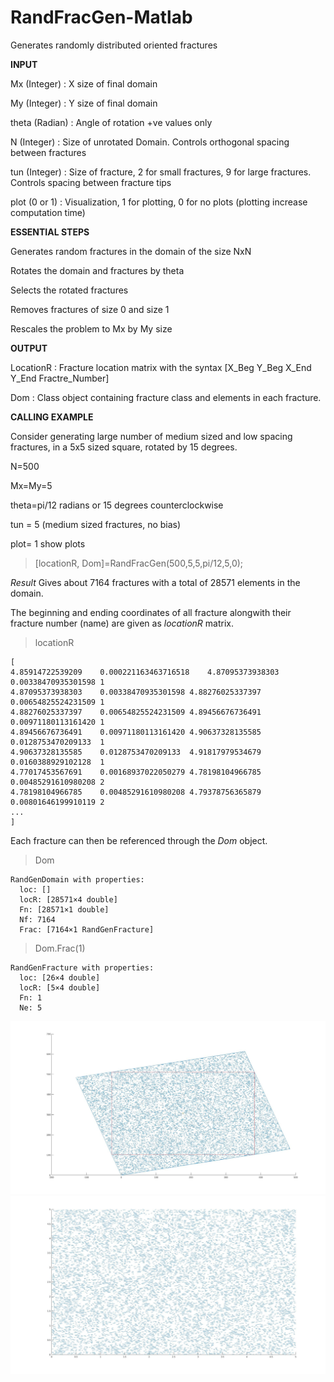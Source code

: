 # RandFracGen-Matlab

 Generates randomly distributed oriented fractures


**INPUT**

 Mx    (Integer) : X size of final domain 

 My    (Integer) : Y size of final domain

 theta (Radian)  : Angle of rotation +ve values only

 N     (Integer) : Size of unrotated Domain. Controls orthogonal spacing between fractures

 tun   (Integer) : Size of fracture, 2 for small fractures, 9 for large fractures. Controls spacing between fracture tips

 plot  (0 or 1)  : Visualization, 1 for plotting, 0 for no plots (plotting increase computation time)


**ESSENTIAL STEPS**

 Generates random fractures in the domain of the size NxN

 Rotates the domain and fractures by theta

 Selects the rotated fractures

 Removes fractures of size 0 and size 1

 Rescales the problem to Mx by My size


**OUTPUT**

 LocationR     : Fracture location matrix with the syntax [X_Beg Y_Beg X_End Y_End Fractre_Number]

 Dom           : Class object containing fracture class and elements in each fracture. 


**CALLING EXAMPLE**

 Consider generating large number of medium sized and low spacing fractures, in a 5x5 sized square, rotated by 15 degrees.

 N=500

 Mx=My=5

 theta=pi/12 radians  or 15 degrees counterclockwise

 tun = 5 (medium sized fractures, no bias)

 plot= 1 show plots

>[locationR, Dom]=RandFracGen(500,5,5,pi/12,5,0);


*Result*
Gives about 7164 fractures with a total of 28571 elements in the domain. 

The beginning and ending coordinates of all fracture alongwith their fracture number (name) are given as *locationR* matrix.

>locationR

    [
    4.85914722539209	0.000221163463716518	4.87095373938303	0.00338470935301598	1
    4.87095373938303	0.00338470935301598	4.88276025337397	0.00654825524231509	1
    4.88276025337397	0.00654825524231509	4.89456676736491	0.00971180113161420	1
    4.89456676736491	0.00971180113161420	4.90637328135585	0.0128753470209133	1
    4.90637328135585	0.0128753470209133	4.91817979534679	0.0160388929102128	1
    4.77017453567691	0.00168937022050279	4.78198104966785	0.00485291610980208	2
    4.78198104966785	0.00485291610980208	4.79378756365879	0.00801646199910119	2
    ...
    ]

Each fracture can then be referenced through the *Dom* object.

>Dom

    RandGenDomain with properties:
      loc: []
      locR: [28571×4 double]
      Fn: [28571×1 double]
      Nf: 7164
      Frac: [7164×1 RandGenFracture]
      

>Dom.Frac(1)

    RandGenFracture with properties:
      loc: [26×4 double]
      locR: [5×4 double]
      Fn: 1
      Ne: 5

![Alt text](/images/RandFracU.jpg?raw=true "Selection Box")
![Alt text](/images/RandFracR.jpg?raw=true "Output rotated fractures")

    
